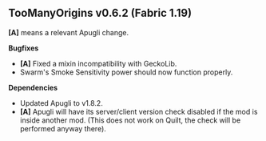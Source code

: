 ## TooManyOrigins v0.6.2 (Fabric 1.19)
**[A]** means a relevant Apugli change.

**Bugfixes**
- **[A]** Fixed a mixin incompatibility with GeckoLib.
- Swarm's Smoke Sensitivity power should now function properly.

**Dependencies**
- Updated Apugli to v1.8.2.
- **[A]** Apugli will have its server/client version check disabled if the mod is inside another mod. (This does not work on Quilt, the check will be performed anyway there).